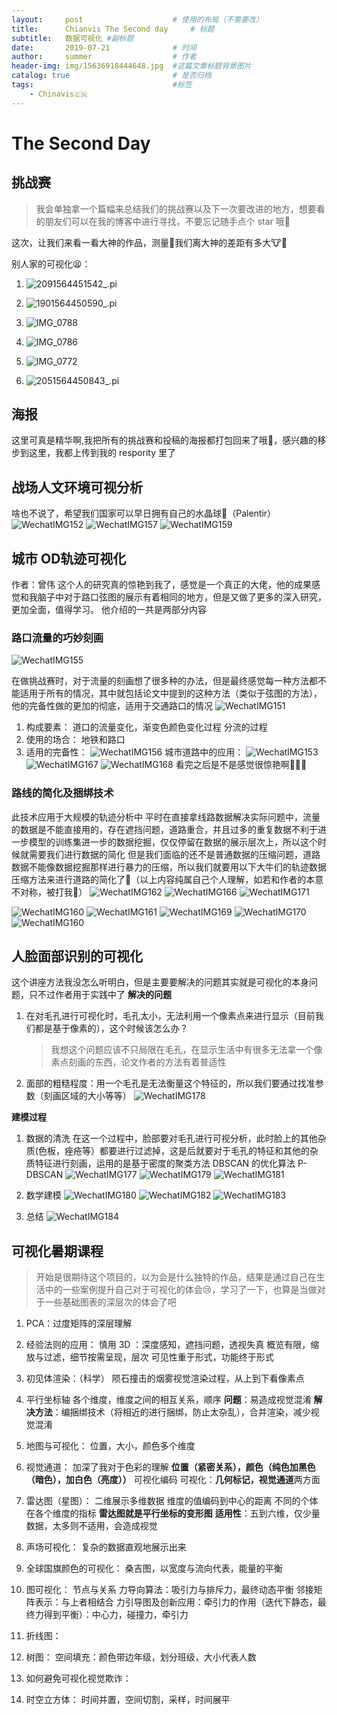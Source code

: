```yaml
---
layout:     post   				    # 使用的布局（不需要改）
title:      Chianvis The Second day		# 标题 
subtitle:   数据可视化 #副标题
date:       2019-07-21				# 时间
author:     summer					# 作者
header-img: img/15636918444648.jpg 	#这篇文章标题背景图片
catalog: true 						# 是否归档
tags:								#标签
    - Chinavis🇨🇳
---
```


# The Second Day

## 挑战赛
> 我会单独拿一个篇幅来总结我们的挑战赛以及下一次要改进的地方，想要看的朋友们可以在我的博客中进行寻找，不要忘记随手点个 star 哦🍋

这次，让我们来看一看大神的作品，测量🧐我们离大神的差距有多大🐮🍺

别人家的可视化😫：
1. ![2091564451542_.pi](/img/blog_img/2091564451542.jpg)

2. ![1901564450590_.pi](/img/blog_img/1901564450590.jpg)

3. ![IMG_0788](/img/blog_img/IMG_0788.jpg)
4. ![IMG_0786](/img/blog_img/IMG_0786.jpg)
5. ![IMG_0772](/img/blog_img/IMG_0772.jpg)
6. ![2051564450843_.pi](/img/blog_img/2051564450843.jpg)



## 海报
这里可真是精华啊,我把所有的挑战赛和投稿的海报都打包回来了哦🤯，感兴趣的移步到这里，我都上传到我的 respority 里了

## 战场人文环境可视分析
啥也不说了，希望我们国家可以早日拥有自己的水晶球🔮（Palentir）
![WechatIMG152](/img/blog_img/WechatIMG152.jpeg)
![WechatIMG157](/img/blog_img/WechatIMG157.jpeg)
![WechatIMG159](/img/blog_img/WechatIMG159.jpeg)

## 城市 OD轨迹可视化
作者：曾伟
这个人的研究真的惊艳到我了，感觉是一个真正的大佬，他的成果感觉和我脑子中对于路口弦图的展示有着相同的地方，但是又做了更多的深入研究，更加全面，值得学习。
他介绍的一共是两部分内容
### 路口流量的巧妙刻画
![WechatIMG155](/img/blog_img/WechatIMG155.jpeg)

在做挑战赛时，对于流量的刻画想了很多种的办法，但是最终感觉每一种方法都不能适用于所有的情况，其中就包括论文中提到的这种方法（类似于弦图的方法），他的完备性做的更加的彻底，适用于交通路口的情况
![WechatIMG151](/img/blog_img/WechatIMG151.jpeg)
1. 构成要素：
    道口的流量变化，渐变色颜色变化过程
    分流的过程
1. 使用的场合：
    地铁和路口
1. 适用的完备性：
    ![WechatIMG156](/img/blog_img/WechatIMG156.jpeg)
城市道路中的应用：
![WechatIMG153](/img/blog_img/WechatIMG153.jpeg)
![WechatIMG167](/img/blog_img/WechatIMG167.jpeg)
![WechatIMG168](/img/blog_img/WechatIMG168.jpeg)
看完之后是不是感觉很惊艳啊🥳🥳🥳

### 路线的简化及捆绑技术
此技术应用于大规模的轨迹分析中
平时在直接拿线路数据解决实际问题中，流量的数据是不能直接用的，存在遮挡问题，道路重合，并且过多的重复数据不利于进一步模型的训练集进一步的数据挖掘，仅仅停留在数据的展示层次上，所以这个时候就需要我们进行数据的简化
但是我们面临的还不是普通数据的压缩问题，道路数据不能像数据挖掘那样进行暴力的压缩，所以我们就要用以下大牛们的轨迹数据压缩方法来进行道路的简化了🥳（以上内容纯属自己个人理解，如若和作者的本意不对称，被打我🥺）
![WechatIMG162](/img/blog_img/WechatIMG162.jpeg)
![WechatIMG166](/img/blog_img/WechatIMG166.jpeg)
![WechatIMG171](/img/blog_img/WechatIMG171.jpeg)

![WechatIMG160](/img/blog_img/WechatIMG160.jpeg)
![WechatIMG161](/img/blog_img/WechatIMG161.jpeg)
![WechatIMG169](/img/blog_img/WechatIMG169.jpeg)
![WechatIMG170](/img/blog_img/WechatIMG170.jpeg)
![WechatIMG160](/img/blog_img/WechatIMG160-1.jpeg)
## 人脸面部识别的可视化
这个讲座方法我没怎么听明白，但是主要要解决的问题其实就是可视化的本身问题，只不过作者用于实践中了
**解决的问题**
1. 在对毛孔进行可视化时，毛孔太小，无法利用一个像素点来进行显示（目前我们都是基于像素的），这个时候该怎么办？
  
    > 我想这个问题应该不只局限在毛孔，在显示生活中有很多无法拿一个像素点刻画的东西，论文作者的方法有着普适性
    
2. 面部的粗糙程度：用一个毛孔是无法衡量这个特征的，所以我们要通过找准参数（刻画区域的大小等等）
    ![WechatIMG178](/img/blog_img/WechatIMG178.jpeg)

**建模过程**
1. 数据的清洗
在这一个过程中，脸部要对毛孔进行可视分析，此时脸上的其他杂质(色板，痤疮等）都要进行过滤掉，这是后就要对于毛孔的特征和其他的杂质特征进行刻画，运用的是基于密度的聚类方法 DBSCAN 的优化算法 P-DBSCAN
![WechatIMG177](/img/blog_img/WechatIMG177.jpeg)
![WechatIMG179](/img/blog_img/WechatIMG179.jpeg)
![WechatIMG181](/img/blog_img/WechatIMG181.jpeg)


1. 数学建模
![WechatIMG180](/img/blog_img/WechatIMG180.jpeg)
![WechatIMG182](/img/blog_img/WechatIMG182.jpeg)
![WechatIMG183](/img/blog_img/WechatIMG183.jpeg)

1. 总结
![WechatIMG184](/img/blog_img/WechatIMG184.jpeg)




## 可视化暑期课程
> 开始是很期待这个项目的，以为会是什么独特的作品，结果是通过自己在生活中的一些案例提升自己对于可视化的体会😢，学习了一下，也算是当做对于一些基础图表的深层次的体会了吧

1. PCA：过度矩阵的深层理解

2. 经验法则的应用：
慎用 3D ：深度感知，遮挡问题，透视失真
概览有限，缩放与过滤，细节按需呈现，层次
可见性重于形式，功能终于形式

3. 初见体渲染：（科学）
陨石撞击的烟雾视觉渲染过程，从上到下看像素点

4. 平行坐标轴
各个维度，维度之间的相互关系，顺序
**问题**：易造成视觉混淆
**解决方法**：编捆绑技术（将相近的进行捆绑，防止太杂乱），合并渲染，减少视觉混淆

5. 地图与可视化：
位置，大小，颜色多个维度

1. 视觉通道：
加深了我对于色彩的理解
**位置（紧密关系），颜色（纯色加黑色（暗色），加白色（亮度））**
可视化编码
可视化：**几何标记，视觉通道**两方面

7. 雷达图（星图）：
二维展示多维数据
维度的值编码到中心的距离
不同的个体在各个维度的指标
**雷达图就是平行坐标的变形图**
**适用性**：五到六维，仅少量数据，太多则不适用，会造成视觉



9. 声场可视化：
复杂的数据直观地展示出来

10. 全球国旗颜色的可视化：
桑吉图，以宽度与流向代表，能量的平衡

11.  图可视化：
节点与关系
力导向算法：吸引力与排斥力，最终动态平衡
邻接矩阵表示：与上者相结合
力引导图及创新应用：牵引力的作用（迭代下静态，最终力得到平衡）：中心力，碰撞力，牵引力

12. 折线图：

12. 树图：
空间填充：颜色带边年级，划分班级，大小代表人数



13. 如何避免可视化视觉欺诈：


14. 时空立方体：
时间并置，空间切割，采样，时间展平





